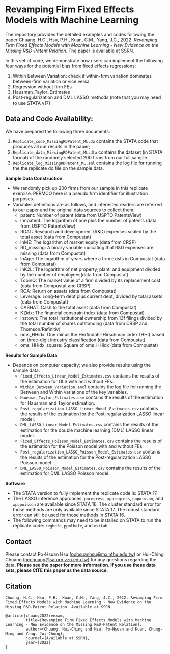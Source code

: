 # Revamping Firm Fixed Effects Models with Machine Learning
The repository provides the detailed examples and codes following the paper Chuang, H.C., Hsu, P.H., Kuan, C.M., Yang, J.C., 2022. *Revamping Firm Fixed Effects Models with Machine Learning - New Evidence on the Missing R&D-Patent Relation*. The paper is available at SSRN.

In this set of code, we demonstrate how users can implement the following four ways for the potential bias from fixed effects regressions: 
  1. Within Between Variation: check if within-firm variation dominates between-firm variation or vice versa 
  2. Regression without firm FEs
  3. Hausman_Taylor_Estimates
  4. Post-regularization and DML LASSO methods (note that you may need to use STATA v17)

## Data and Code Availability:
We have prepared the following three documents:
  1. `Replicate_code_MissingRDPatent_ML.do` contains the STATA code that produces all our results in the paper;
  2. `Replicate_data_MissingRDPatent_ML.dta` contains the dataset (in STATA format) of the randomly selected 200 firms from our full sample.
  3. `Replicate_log_MissingRDPatent_ML.sml` contains the log file for running the the replicate do file on the sample data. 



**Sample Data Construction**
* We randomly pick up 200 firms from our sample in this replicate exercise. PERMCO here is a pseudo firm identifier for illustration purposes.
* Variables definitions are as follows, and interested readers are referred to our paper and the original data sources to collect them.
  - patent:     Number of patent (data from USPTO PatentsView)
  - lnnpatent:  The logarithm of one plus the number of patents (data from USPTO PatentsView)
  - RDAT:       Research and development (R&D) expenses scaled by the total asset (data from Compustat)
  - lnME:       The logarithm of market equity (data from CRSP)  
  - RD_missing: A binary variable indicating that R&D expenses are missing (data from Compustat)
  - lnAge:      The logarithm of years where a firm exists in Compustat (data from Compustat)
  - lnK2L:      The logarithm of net property, plant, and equipment divided by the number of employees(data from Compustat)
  - TobinQ:      The market value of a firm divided by its replacement cost (data from Compustat and CRSP)
  - ROA:        Return on assets (data from Compustat)
  - Leverage:   Long-term debt plus current debt, divided by total assets (data from Compustat)
  - CASHAT:    Cash to the total asset  (data from Compustat)
  - KZidx:      The financial constrain index (data from Compustat)
  - Instown:    The total institutional ownership from 13f filings divided by the total number of shares outstanding (data from CRSP and Thomson/Refinitiv)
  - oms_HHidx:  One minus the Herfindahl-Hirschman index (HHI) based on three-digit industry classification (data from Compustat)
  - oms_HHidx_square: Square of oms_HHidx (data from Compustat)


**Results for Sample Data**
* Depends on computer capacity; we also provide results using the sample data.
  - `Fixed_Effects_Linear_Model_Estimates.csv` contains the results of the estimation for OLS with and without FEs.
  - `Within_Between_Variation.smcl` contains the log file for running the Between and Within variations of the key variables.  
  - `Hausman_Taylor_Estimates.csv` contains the results of the estimation for Hausman and Taylor estimation.
  - `Post_regularization_LASSO_Linear_Model_Estimates.csv` contains the results of the estimation for the Post-regularization LASSO linear model.	
  - `DML_LASSO_Linear_Model_Estimates.csv` contains the results of the estimation for the double machine learning (DML) LASSO linear model.	
  - `Fixed_Effects_Poisson_Model_Estimates.csv` contains the results of the estimation for the Poisson model with and without FEs.
  - `Post_regularization_LASSO_Poisson_Model_Estimates.csv` contains the results of the estimation for the Post-regularization LASSO Poisson model.		
  - `DML_LASSO_Poisson_Model_Estimates.csv` contains the results of the estimation for DML LASSO Poisson model.	


**Software**
- The STATA version to fully implement the replicate code is: STATA 17.
- The LASSO inference approaces: `poregress`, `xporegress`, `popoisson`, and `xpopoisson` are available since STATA 16.
  The cluster standard error for those methods are only available since STATA 17. 
  The robust standard error can still be used for those methods in STATA 16.
 - The following commands may need to be installed on STATA to run the replicate code: `reghdfe`, `ppmlhdfe`, and `esttab`.
  
## Contact
Please contact Po-Hsuan Hsu (pohsuanhsu@mx.nthu.edu.tw) or Hui-Ching Chuang (hcchuang@saturn.yzu.edu.tw) for any questions regarding the data.
**Please see the paper for more information. If you use these data sets, please CITE this paper as the data source**.

## Citation
```
Chuang, H.C., Hsu, P.H., Kuan, C.M., Yang, J.C., 2022. Revamping Firm Fixed Effects Models with Machine Learning - New Evidence on the Missing R&D-Patent Relation. Available at SSRN.
```
```
@article{chuang2022reexam, 
         title={Revamping Firm Fixed Effects Models with Machine Learning - New Evidence on the Missing R&D-Patent Relation},
         author={Chuang, Hui-Ching and Hsu, Po-Hsuan and Kuan, Chung-Ming and Yang, Jui-Chung},
         journal={Available at SSRN},
         year={2022}
}
```
